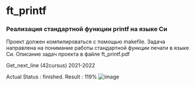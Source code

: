 # ft_printf

### Реализация стандартной функции printf на языке Си
Проект должен компилироваться с помощью makefile. Задача направлена на понимание работы стандартной функции печати в языке Си.
Описание задач проекта в файле ft_printf.pdf

Get_next_line (42cursus) 2021-2022

Actual Status : finished.
Result : 119%
![image](https://user-images.githubusercontent.com/78787523/141272331-3d44cace-3dec-47e5-94f4-88da945ee57f.png)

